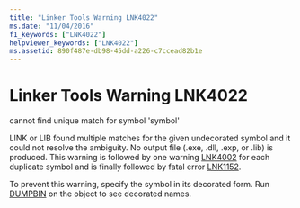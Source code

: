```yaml
---
title: "Linker Tools Warning LNK4022"
ms.date: "11/04/2016"
f1_keywords: ["LNK4022"]
helpviewer_keywords: ["LNK4022"]
ms.assetid: 890f487e-db98-45dd-a226-c7ccead82b1e
---
```

# Linker Tools Warning LNK4022

cannot find unique match for symbol 'symbol'

LINK or LIB found multiple matches for the given undecorated symbol and it could not resolve the ambiguity. No output file (.exe, .dll, .exp, or .lib) is produced. This warning is followed by one warning [LNK4002](../../error-messages/tool-errors/linker-tools-warning-lnk4002.md) for each duplicate symbol and is finally followed by fatal error [LNK1152](../../error-messages/tool-errors/linker-tools-error-lnk1152.md).

To prevent this warning, specify the symbol in its decorated form. Run [DUMPBIN](../../build/reference/dumpbin-options.md) on the object to see decorated names.
